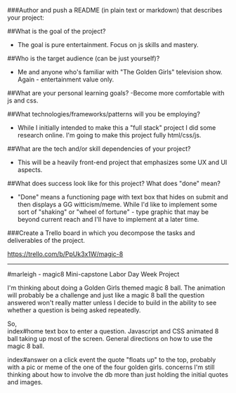 ###Author and push a README (in plain text or markdown) that describes 
your project:

##What is the goal of the project?
- The goal is pure entertainment. Focus on js skills and mastery.

##Who is the target audience (can be just yourself)?
- Me and anyone who's familiar with "The Golden Girls" television show. Again - entertainment value only.

##What are your personal learning goals?
-Become more comfortable with js and css. 

##What technologies/frameworks/patterns will you be employing?
- While I initially intended to make this a "full stack" project I did some research online. I'm going to make this project fully html/css/js.

##What are the tech and/or skill dependencies of your project?
- This will be a heavily front-end project that emphasizes some UX and UI aspects. 

##What does success look like for this project? What does "done" mean?
- "Done" means a functioning page with text box that hides on submit and then displays a GG witticism/meme. While I'd like to implement some sort of "shaking" or "wheel of fortune" - type graphic that may be beyond current reach and I'll have to implement at a later time.  

###Create a Trello board in which you decompose the tasks and deliverables of the project.

https://trello.com/b/PpUk3x1W/magic-8

_______________________________________________________________________

#marleigh -  magic8
Mini-capstone Labor Day Week Project

I'm thinking about doing a Golden Girls themed magic 8 ball. 
The animation will probably be a challenge and just like a magic 8 ball the question answered won't really matter unless I decide to build in the ability to see whether a question is being asked repeatedly. 

So,  
index#home
 text box to enter a question. Javascript and CSS animated 8 ball taking up most of the screen. General directions on how to use the magic 8 ball. 

index#answer
  on a click event the quote "floats up" to the top, probably with a pic or meme of the one of the four golden girls.
concerns 
  I'm still thinking about how to involve the db more than just holding the initial quotes and images.
  
  
  
 
 
